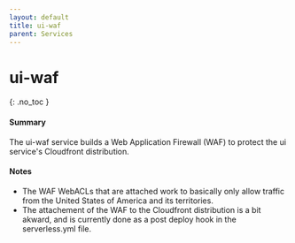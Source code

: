 ```yaml
---
layout: default
title: ui-waf
parent: Services
---
```


# ui-waf
{: .no_toc }

#### Summary

The ui-waf service builds a Web Application Firewall (WAF) to protect the ui service's Cloudfront distribution.

#### Notes

- The WAF WebACLs that are attached work to basically only allow traffic from the United States of America and its territories.
- The attachement of the WAF to the Cloudfront distribution is a bit akward, and is currently done as a post deploy hook in the serverless.yml file.